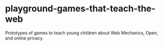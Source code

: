 # playground-games-that-teach-the-web

Prototypes of games to teach young children about Web Mechanics, Open, and online privacy.
